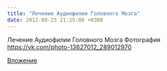 ```yaml
---
title: "Лечение Аудиофилии Головного Мозга"
date: 2012-09-23 21:25:00 +0300
---
```


Лечение Аудиофилии Головного Мозга
Фотография
https://vk.com/photo-13627012_289012970

[Вложение](https://vk.com/photo-13627012_289012970)
